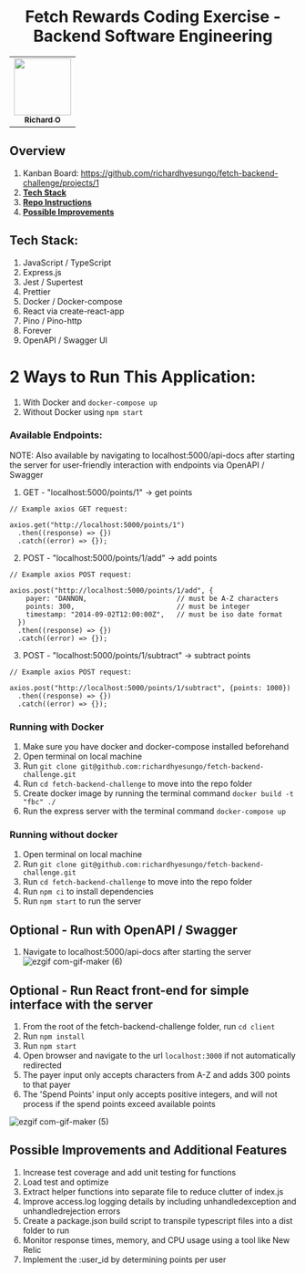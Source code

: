<h1 align="center">Fetch Rewards Coding Exercise - Backend Software Engineering</h1>

<table align="center">
  <tr>
    <td align="center"><a href="https://github.com/richardhyesungo"><img src="https://avatars.githubusercontent.com/u/18966944?v=4" width="100px;" alt=""/><br /><sub><b>Richard O</b></sub></a><br /></td>
  </tr>
</table>

## Overview
1. Kanban Board: https://github.com/richardhyesungo/fetch-backend-challenge/projects/1
2. [**Tech Stack**](#tech-stack)
3. [**Repo Instructions**](#2-ways-to-run-this-application)
4. [**Possible Improvements**](#possible-improvements-and-additional-features)

## Tech Stack:
1. JavaScript / TypeScript
2. Express.js
3. Jest / Supertest
4. Prettier
5. Docker / Docker-compose
6. React via create-react-app
7. Pino / Pino-http
8. Forever
9. OpenAPI / Swagger UI

# 2 Ways to Run This Application:
1. With Docker and `docker-compose up`
2. Without Docker using `npm start`

### Available Endpoints:
NOTE: Also available by navigating to localhost:5000/api-docs after starting the server for user-friendly interaction with endpoints via OpenAPI / Swagger
1. GET - "localhost:5000/points/1" -> get points

```
// Example axios GET request:

axios.get("http://localhost:5000/points/1")
  .then((response) => {})
  .catch((error) => {});
```

2. POST - "localhost:5000/points/1/add" -> add points

```
// Example axios POST request:

axios.post("http://localhost:5000/points/1/add", {
    payer: "DANNON,                      // must be A-Z characters
    points: 300,                         // must be integer
    timestamp: "2014-09-02T12:00:00Z",   // must be iso date format
  })
  .then((response) => {})
  .catch((error) => {});
```


3. POST - "localhost:5000/points/1/subtract" -> subtract points

```
// Example axios POST request:

axios.post("http://localhost:5000/points/1/subtract", {points: 1000})
  .then((response) => {})
  .catch((error) => {});
```

### Running with Docker
1. Make sure you have docker and docker-compose installed beforehand
2. Open terminal on local machine
3. Run `git clone git@github.com:richardhyesungo/fetch-backend-challenge.git`
4. Run `cd fetch-backend-challenge` to move into the repo folder
6. Create docker image by running the terminal command `docker build -t "fbc" ./`
7. Run the express server with the terminal command `docker-compose up`

### Running without docker
1. Open terminal on local machine
2. Run `git clone git@github.com:richardhyesungo/fetch-backend-challenge.git`
3. Run `cd fetch-backend-challenge` to move into the repo folder
4. Run `npm ci` to install dependencies
5. Run `npm start` to run the server

## Optional - Run with OpenAPI / Swagger
1. Navigate to localhost:5000/api-docs after starting the server
![ezgif com-gif-maker (6)](https://user-images.githubusercontent.com/18966944/150612024-2eebf2fb-2ca3-4fcd-b5f2-64735c27df72.gif)


## Optional - Run React front-end for simple interface with the server
1. From the root of the fetch-backend-challenge folder, run `cd client`
2. Run `npm install`
3. Run `npm start`
4. Open browser and navigate to the url `localhost:3000` if not automatically redirected
5. The payer input only accepts characters from A-Z and adds 300 points to that payer
6. The 'Spend Points' input only accepts positive integers, and will not process if the spend points exceed available points

![ezgif com-gif-maker (5)](https://user-images.githubusercontent.com/18966944/150441525-7228647c-63bd-4cb5-8b34-5187693077e6.gif)

## Possible Improvements and Additional Features
1. Increase test coverage and add unit testing for functions
2. Load test and optimize
3. Extract helper functions into separate file to reduce clutter of index.js
4. Improve access.log logging details by including unhandledexception and unhandledrejection errors
5. Create a package.json build script to transpile typescript files into a dist folder to run
6. Monitor response times, memory, and CPU usage using a tool like New Relic
7. Implement the :user_id by determining points per user
